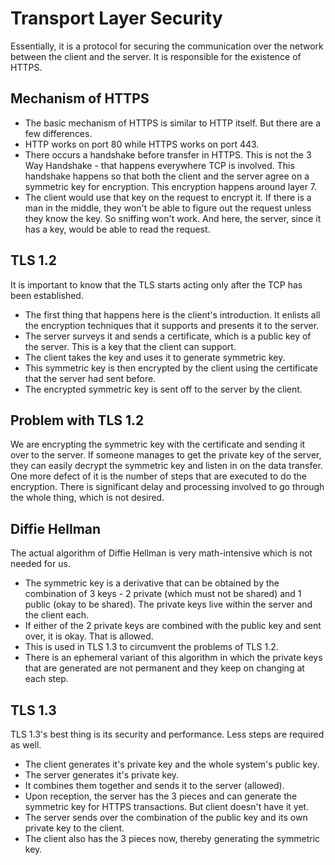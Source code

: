 # Transport Layer Security

Essentially, it is a protocol for securing the communication over the network between the client and the server. It is responsible for the existence of HTTPS.


## Mechanism of HTTPS

- The basic mechanism of HTTPS is similar to HTTP itself. But there are a few differences.
- HTTP works on port 80 while HTTPS works on port 443.
- There occurs a handshake before transfer in HTTPS. This is not the 3 Way Handshake - that happens everywhere TCP is involved. This handshake happens so that both the client and the server agree on a symmetric key for encryption. This encryption happens around layer 7.
- The client would use that key on the request to encrypt it. If there is a man in the middle, they won't be able to figure out the request unless they know the key. So sniffing won't work. And here, the server, since it has a key, would be able to read the request.


## TLS 1.2

It is important to know that the TLS starts acting only after the TCP has been established.
- The first thing that happens here is the client's introduction. It enlists all the encryption techniques that it supports and presents it to the server.
- The server surveys it and sends a certificate, which is a public key of the server. This is a key that the client can support.
- The client takes the key and uses it to generate symmetric key.
- This symmetric key is then encrypted by the client using the certificate that the server had sent before. 
- The encrypted symmetric key is sent off to the server by the client.


## Problem with TLS 1.2

We are encrypting the symmetric key with the certificate and sending it over to the server. If someone manages to get the private key of the server, they can easily decrypt the symmetric key and listen in on the data transfer. <br />
One more defect of it is the number of steps that are executed to do the encryption. There is significant delay and processing involved to go through the whole thing, which is not desired.


## Diffie Hellman

The actual algorithm of Diffie Hellman is very math-intensive which is not needed for us.
- The symmetric key is a derivative that can be obtained by the combination of 3 keys - 2 private (which must not be shared) and 1 public (okay to be shared). The private keys live within the server and the client each.
- If either of the 2 private keys are combined with the public key and sent over, it is okay. That is allowed.
- This is used in TLS 1.3 to circumvent the problems of TLS 1.2.
- There is an ephemeral variant of this algorithm in which the private keys that are generated are not permanent and they keep on changing at each step.


## TLS 1.3

TLS 1.3's best thing is its security and performance. Less steps are required as well.
- The client generates it's private key and the whole system's public key.
- The server generates it's private key.
- It combines them together and sends it to the server (allowed).
- Upon reception, the server has the 3 pieces and can generate the symmetric key for HTTPS transactions. But client doesn't have it yet.
- The server sends over the combination of the public key and its own private key to the client.
- The client also has the 3 pieces now, thereby generating the symmetric key.
